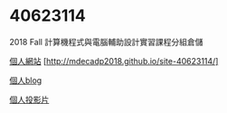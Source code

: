 # 40623114
2018 Fall 計算機程式與電腦輔助設計實習課程分組倉儲

[個人網站](http://mdecadp2018.github.io/site-40623114/)
[http://mdecadp2018.github.io/site-40623114/]

[個人blog](https://mdecadp2018.github.io/site-40623114/blog/index.html)

[個人投影片](https://mdecadp2018.github.io/site-40623114/reveal/index.html#/)
